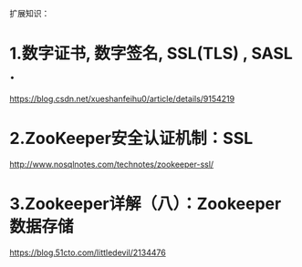 扩展知识：
# 1.数字证书, 数字签名, SSL(TLS) , SASL .
https://blog.csdn.net/xueshanfeihu0/article/details/9154219

# 2.ZooKeeper安全认证机制：SSL
http://www.nosqlnotes.com/technotes/zookeeper-ssl/

# 3.Zookeeper详解（八）：Zookeeper数据存储
https://blog.51cto.com/littledevil/2134476